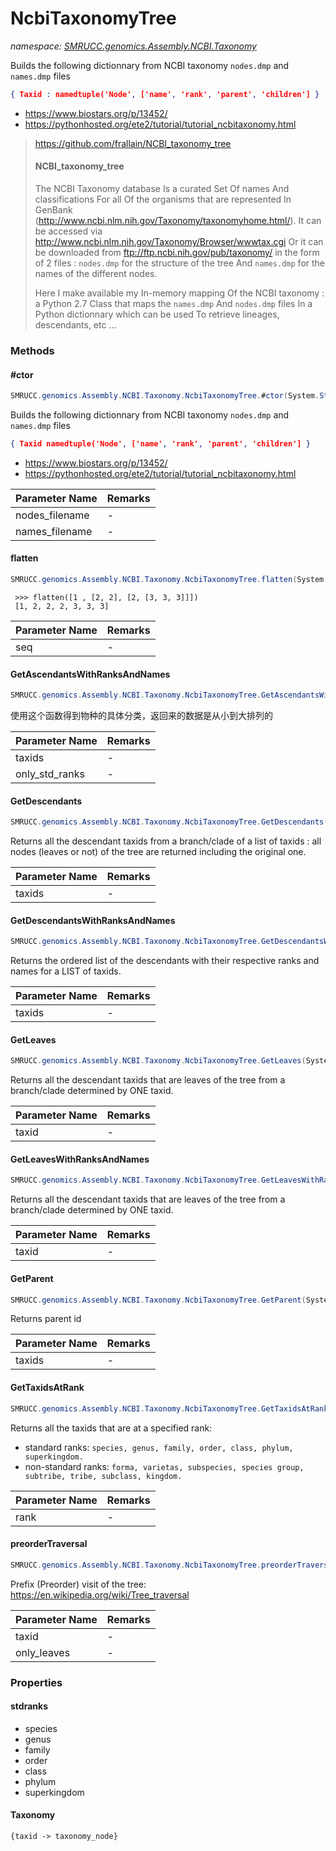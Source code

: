 ﻿# NcbiTaxonomyTree
_namespace: [SMRUCC.genomics.Assembly.NCBI.Taxonomy](./index.md)_

Builds the following dictionnary from NCBI taxonomy ``nodes.dmp`` and 
 ``names.dmp`` files 
 
 ```json
 { Taxid : namedtuple('Node', ['name', 'rank', 'parent', 'children'] }
 ```
 
 + https://www.biostars.org/p/13452/
 + https://pythonhosted.org/ete2/tutorial/tutorial_ncbitaxonomy.html

> 
>  https://github.com/frallain/NCBI_taxonomy_tree
>  
>  #### NCBI_taxonomy_tree
> 
>  The NCBI Taxonomy database Is a curated Set Of names And classifications For all Of the organisms that are 
>  represented In GenBank (http://www.ncbi.nlm.nih.gov/Taxonomy/taxonomyhome.html/). It can be accessed 
>  via http://www.ncbi.nlm.nih.gov/Taxonomy/Browser/wwwtax.cgi Or it can be downloaded from 
>  ftp://ftp.ncbi.nih.gov/pub/taxonomy/ in the form of 2 files : ``nodes.dmp`` for the structure of the tree 
>  And ``names.dmp`` for the names of the different nodes.
> 
>  Here I make available my In-memory mapping Of the NCBI taxonomy : a Python 2.7 Class that maps the ``names.dmp`` 
>  And ``nodes.dmp`` files In a Python dictionnary which can be used To retrieve lineages, descendants, etc ...
>  


### Methods

#### #ctor
```csharp
SMRUCC.genomics.Assembly.NCBI.Taxonomy.NcbiTaxonomyTree.#ctor(System.String,System.String)
```
Builds the following dictionnary from NCBI taxonomy ``nodes.dmp`` and 
 ``names.dmp`` files 
 
 ```json
 { Taxid namedtuple('Node', ['name', 'rank', 'parent', 'children'] }
 ```
 
 + https://www.biostars.org/p/13452/
 + https://pythonhosted.org/ete2/tutorial/tutorial_ncbitaxonomy.html

|Parameter Name|Remarks|
|--------------|-------|
|nodes_filename|-|
|names_filename|-|


#### flatten
```csharp
SMRUCC.genomics.Assembly.NCBI.Taxonomy.NcbiTaxonomyTree.flatten(System.Collections.IEnumerable)
```
```
 >>> flatten([1 , [2, 2], [2, [3, 3, 3]]]) 
 [1, 2, 2, 2, 3, 3, 3]
 ```

|Parameter Name|Remarks|
|--------------|-------|
|seq|-|


#### GetAscendantsWithRanksAndNames
```csharp
SMRUCC.genomics.Assembly.NCBI.Taxonomy.NcbiTaxonomyTree.GetAscendantsWithRanksAndNames(System.Collections.Generic.IEnumerable{System.Int32},System.Boolean)
```
使用这个函数得到物种的具体分类，返回来的数据是从小到大排列的

|Parameter Name|Remarks|
|--------------|-------|
|taxids|-|
|only_std_ranks|-|


#### GetDescendants
```csharp
SMRUCC.genomics.Assembly.NCBI.Taxonomy.NcbiTaxonomyTree.GetDescendants(System.Int32[])
```
Returns all the descendant taxids from a branch/clade 
 of a list of taxids : all nodes (leaves or not) of the 
 tree are returned including the original one.

|Parameter Name|Remarks|
|--------------|-------|
|taxids|-|


#### GetDescendantsWithRanksAndNames
```csharp
SMRUCC.genomics.Assembly.NCBI.Taxonomy.NcbiTaxonomyTree.GetDescendantsWithRanksAndNames(System.Int32[])
```
Returns the ordered list of the descendants with their respective ranks and names for a LIST of taxids.

|Parameter Name|Remarks|
|--------------|-------|
|taxids|-|


#### GetLeaves
```csharp
SMRUCC.genomics.Assembly.NCBI.Taxonomy.NcbiTaxonomyTree.GetLeaves(System.Int32)
```
Returns all the descendant taxids that are leaves of the tree from 
 a branch/clade determined by ONE taxid.

|Parameter Name|Remarks|
|--------------|-------|
|taxid|-|


#### GetLeavesWithRanksAndNames
```csharp
SMRUCC.genomics.Assembly.NCBI.Taxonomy.NcbiTaxonomyTree.GetLeavesWithRanksAndNames(System.Int32)
```
Returns all the descendant taxids that are leaves of the tree from 
 a branch/clade determined by ONE taxid.

|Parameter Name|Remarks|
|--------------|-------|
|taxid|-|


#### GetParent
```csharp
SMRUCC.genomics.Assembly.NCBI.Taxonomy.NcbiTaxonomyTree.GetParent(System.Int32[])
```
Returns parent id

|Parameter Name|Remarks|
|--------------|-------|
|taxids|-|


#### GetTaxidsAtRank
```csharp
SMRUCC.genomics.Assembly.NCBI.Taxonomy.NcbiTaxonomyTree.GetTaxidsAtRank(System.String)
```
Returns all the taxids that are at a specified rank: 
 
 + standard ranks: 
 ``species, genus, family, order, class, phylum, superkingdom.``
 + non-standard ranks: 
 ``forma, varietas, subspecies, species group, subtribe, tribe, subclass, kingdom.``

|Parameter Name|Remarks|
|--------------|-------|
|rank|-|


#### preorderTraversal
```csharp
SMRUCC.genomics.Assembly.NCBI.Taxonomy.NcbiTaxonomyTree.preorderTraversal(System.Int32,System.Boolean)
```
Prefix (Preorder) visit of the tree: https://en.wikipedia.org/wiki/Tree_traversal

|Parameter Name|Remarks|
|--------------|-------|
|taxid|-|
|only_leaves|-|



### Properties

#### stdranks
+ species
 + genus
 + family
 + order
 + class
 + phylum
 + superkingdom
#### Taxonomy
``{taxid -> taxonomy_node}``
